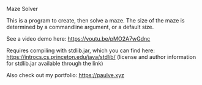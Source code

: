 Maze Solver

This is a program to create, then solve a maze. The size of the maze is determined by a commandline argument, or a default size.

See a video demo here: https://youtu.be/pMO2A7wGdnc

Requires compiling with stdlib.jar, which you can find here: https://introcs.cs.princeton.edu/java/stdlib/ (license and author information for stdlib.jar available through the link)

Also check out my portfolio: https://paulve.xyz